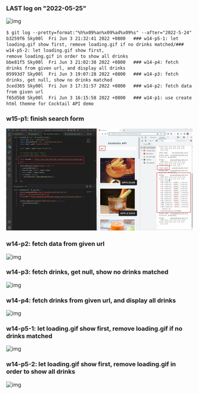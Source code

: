 ### LAST log on "2022-05-25"

![img](w14-log.jpg)

```
$ git log --pretty=format:"%h%x09%an%x09%ad%x09%s" --after="2022-5-24"
b3259f6 Sky00l  Fri Jun 3 21:32:41 2022 +0800   ### w14-p5-1: let loading.gif show first, remove loading.gif if no drinks matched/### w14-p5-2: let loading.gif show first, 
remove loading.gif in order to show all drinks
bbe81f5 Sky00l  Fri Jun 3 21:02:38 2022 +0800   ### w14-p4: fetch drinks from given url, and display all drinks
05993d7 Sky00l  Fri Jun 3 19:07:28 2022 +0800   ### w14-p3: fetch drinks, get null, show no drinks matched
3ced365 Sky00l  Fri Jun 3 17:31:57 2022 +0800   ### w14-p2: fetch data from given url 
f65d5b8 Sky00l  Fri Jun 3 16:15:58 2022 +0800   ### w14-p1: use create html themne for Cocktail API demo
```

### w15-p1: finish search form

![img](w15-p1.jpg)

### w14-p2: fetch data from given url

![img](w14-p2.jpg)

### w14-p3: fetch drinks, get null, show no drinks matched

![img](w14-p3.jpg)

### w14-p4: fetch drinks from given url, and display all drinks

![img](w14-p4.jpg)

### w14-p5-1: let loading.gif show first, remove loading.gif if no drinks matched

![img](w14-p5-1.jpg)

### w14-p5-2: let loading.gif show first, remove loading.gif in order to show all drinks

![img](w14-p5-2.jpg)